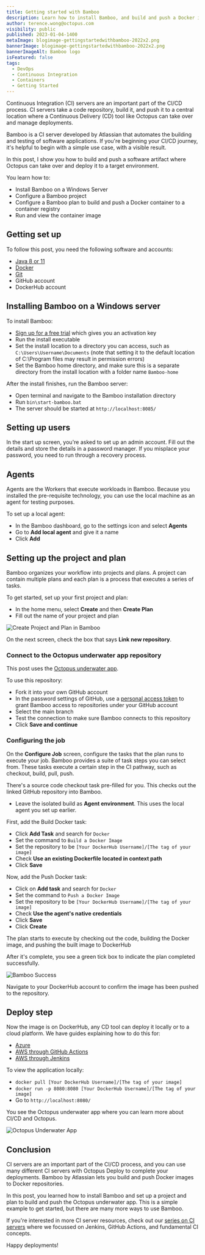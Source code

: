 ```yaml
---
title: Getting started with Bamboo
description: Learn how to install Bamboo, and build and push a Docker image to a container registry.
author: terence.wong@octopus.com
visibility: public
published: 2023-01-04-1400
metaImage: blogimage-gettingstartedwithbamboo-2022x2.png
bannerImage: blogimage-gettingstartedwithbamboo-2022x2.png
bannerImageAlt: Bamboo logo
isFeatured: false
tags: 
  - DevOps
  - Continuous Integration
  - Containers
  - Getting Started
---
```


Continuous Integration (CI) servers are an important part of the CI/CD process. CI servers take a code repository, build it, and push it to a central location where a Continuous Delivery (CD) tool like Octopus can take over and manage deployments. 

Bamboo is a CI server developed by Atlassian that automates the building and testing of software applications. If you're beginning your CI/CD journey, it's helpful to begin with a simple use case, with a visible result. 

In this post, I show you how to build and push a software artifact where Octopus can take over and deploy it to a target environment.

You learn how to:

- Install Bamboo on a Windows Server
- Configure a Bamboo project
- Configure a Bamboo plan to build and push a Docker container to a container registry
- Run and view the container image

## Getting set up

To follow this post, you need the following software and accounts:

- [Java 8 or 11](https://confluence.atlassian.com/bamboo/supported-platforms-289276764.html)
- [Docker](https://docs.docker.com/desktop/install/windows-install/)
- [Git](https://git-scm.com/book/en/v2/Getting-Started-Installing-Git) 
- GitHub account
- DockerHub account

## Installing Bamboo on a Windows server

To install Bamboo:

- [Sign up for a free trial](https://www.atlassian.com/software/bamboo/download) which gives you an activation key
- Run the install executable
- Set the install location to a directory you can access, such as `C:\Users\Username\Documents` (note that setting it to the default location of C:\Program files may result in permission errors)
- Set the Bamboo home directory, and make sure this is a separate directory from the install location with a folder name `Bamboo-home`

After the install finishes, run the Bamboo server:

- Open terminal and navigate to the Bamboo installation directory
- Run `bin\start-bamboo.bat`
- The server should be started at `http://localhost:8085/`

## Setting up users

In the start up screen, you're asked to set up an admin account. Fill out the details and store the details in a password manager. If you misplace your password, you need to run through a recovery process.

## Agents

Agents are the Workers that execute workloads in Bamboo. Because you installed the pre-requisite technology, you can use the local machine as an agent for testing purposes. 

To set up a local agent:

- In the Bamboo dashboard, go to the settings icon and select **Agents**
- Go to **Add local agent** and give it a name
- Click **Add**

## Setting up the project and plan

Bamboo organizes your workflow into projects and plans. A project can contain multiple plans and each plan is a process that executes a series of tasks. 

To get started, set up your first project and plan:

- In the home menu, select **Create** and then **Create Plan** 
- Fill out the name of your project and plan

![Create Project and Plan in Bamboo](create-project-and-plan.png)

On the next screen, check the box that says **Link new repository**.

### Connect to the Octopus underwater app repository

This post uses the [Octopus underwater app](https://github.com/OctopusSamples/octopus-underwater-app). 

To use this repository:

- Fork it into your own GitHub account 
- In the password settings of GitHub, use a [personal access token](https://docs.github.com/en/authentication/keeping-your-account-and-data-secure/creating-a-personal-access-token) to grant Bamboo access to repositories under your GitHub account
- Select the main branch
- Test the connection to make sure Bamboo connects to this repository
- Click **Save and continue**

### Configuring the job

On the **Configure Job** screen, configure the tasks that the plan runs to execute your job. Bamboo provides a suite of task steps you can select from. These tasks execute a certain step in the CI pathway, such as checkout, build, pull, push. 

There's a source code checkout task pre-filled for you. This checks out the linked GitHub repository into Bamboo.

- Leave the isolated build as **Agent environment**. This uses the local agent you set up earlier.

First, add the Build Docker task:

- Click **Add Task** and search for `Docker`
- Set the command to `Build a Docker Image`
- Set the repository to be `[Your DockerHub Username]/[The tag of your image]`
- Check **Use an existing Dockerfile located in context path**
- Click **Save**

Now, add the Push Docker task:

- Click on **Add task** and search for `Docker`
- Set the command to `Push a Docker Image`
- Set the repository to be `[Your DockerHub Username]/[The tag of your image]`
- Check **Use the agent's native credentials**
- Click **Save**
- Click **Create**

The plan starts to execute by checking out the code, building the Docker image, and pushing the built image to DockerHub

After it's complete, you see a green tick box to indicate the plan completed successfully.

![Bamboo Success](underwaterapp-success.png)

Navigate to your DockerHub account to confirm the image has been pushed to the repository.

## Deploy step

Now the image is on DockerHub, any CD tool can deploy it locally or to a cloud platform. We have guides explaining how to do this for: 

- [Azure](https://octopus.com/blog/deploying-java-app-docker-google-azure)
- [AWS through GitHub Actions](https://octopus.com/blog/multi-environment-deployments-github-actions)
- [AWS through Jenkins](https://octopus.com/blog/multi-environment-deployments-jenkins)

To view the application locally:

- `docker pull [Your DockerHub Username]/[The tag of your image]`
- `docker run -p 8080:8080 [Your DockerHub Username]/[The tag of your image]`
- Go to `http://localhost:8080/`

You see the Octopus underwater app where you can learn more about CI/CD and Octopus.

![Octopus Underwater App](octopus-underwater-app.png)

## Conclusion

CI servers are an important part of the CI/CD process, and you can use many different CI servers with Octopus Deploy to complete your deployments. Bamboo by Atlassian lets you build and push Docker images to Docker repositories. 

In this post, you learned how to install Bamboo and set up a project and plan to build and push the Octopus underwater app. This is a simple example to get started, but there are many more ways to use Bamboo. 

If you're interested in more CI server resources, check out our [series on CI servers](https://octopus.com/blog/tag/CI%20Series) where we focussed on Jenkins, GitHub Actions, and fundamental CI concepts.

Happy deployments!
